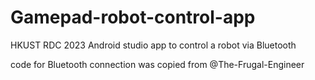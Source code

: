 # Gamepad-robot-control-app
HKUST RDC 2023 Android studio app to control a robot via Bluetooth


code for Bluetooth connection was copied from @The-Frugal-Engineer
